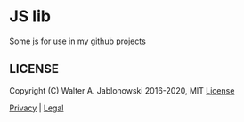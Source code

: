 # JS lib

Some js for use in my github projects


## LICENSE

Copyright (C) Walter A. Jablonowski 2016-2020, MIT [License](LICENSE)

[Privacy](https://walter-a-jablonowski.github.io/privacy.html) | [Legal](https://walter-a-jablonowski.github.io/imprint.html)
